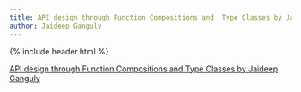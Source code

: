 ```yaml
---
title: API design through Function Compositions and  Type Classes by Jaideep Ganguly
author: Jaideep Ganguly
---
```


{% include header.html %}

[API design through Function Compositions and  Type Classes by Jaideep Ganguly](/assets/kotlin_monad.pdf)

